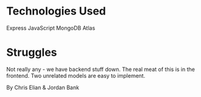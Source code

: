 # Technologies Used

Express
JavaScript
MongoDB Atlas

# Struggles

Not really any - we have backend stuff down. The real meat of this is in the frontend. Two unrelated models are easy to implement.

By Chris Elian & Jordan Bank
